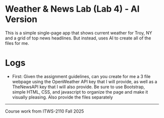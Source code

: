 # Weather & News Lab (Lab 4) - AI Version

This is a simple single-page app that shows current weather for Troy, NY and a grid of top news headlines. But instead, uses AI to create all of the files for me.

# Logs

 - First: Given the assignment guidelines, can you create for me a 3 file webpage using the OpenWeather API key that I will provide, as well as a TheNewsAPI key that I will also provide. Be sure to use Bootstrap, simple HTML, CSS, and javascript to organize the page and make it visually pleasing. Also provide the files separately


---
Course work from ITWS-2110 Fall 2025

